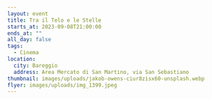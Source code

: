 ```yaml
---
layout: event
title: Tra il Telo e le Stelle
starts_at: 2023-09-08T21:00:00
ends_at: ""
all_day: false
tags:
  - Cinema
location:
  city: Bareggio
  address: Area Mercato di San Martino, via San Sebastiano
thumbnail: images/uploads/jakob-owens-ciur8zisx60-unsplash.webp
flyer: images/uploads/img_1399.jpeg
---
```

